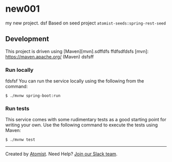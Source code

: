 # new001
my new project.
dsf
Based on seed project `atomist-seeds:spring-rest-seed`

## Development

This project is driven using [Maven][mvn].sdffdfs
ffdfsdfdsfs
[mvn]: https://maven.apache.org/ (Maven)
dsfsff
### Run locally
fdsfsf
You can run the service locally using the following from the command:

```
$ ./mvnw spring-boot:run
```

### Run tests

This service comes with some rudimentary tests as a good starting
point for writing your own.  Use the following command to execute the
tests using Maven:

```
$ ./mvnw test
```

---

Created by [Atomist][atomist].
Need Help?  [Join our Slack team][slack].

[atomist]: https://www.atomist.com/ (Atomist - How Teams Deliver Software)
[slack]: https://join.atomist.com/ (Atomist Community Slack Workspace)

